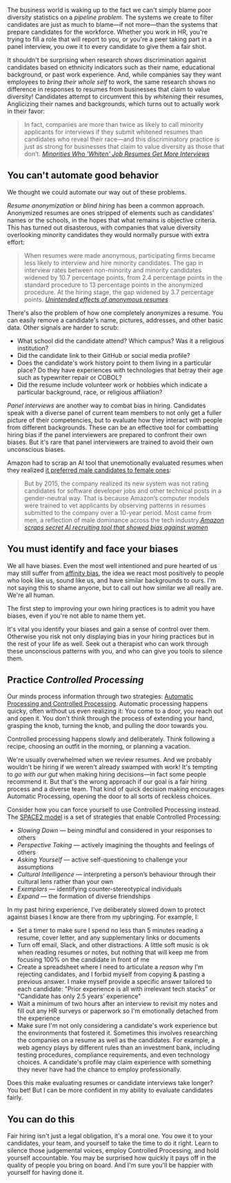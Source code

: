 The business world is waking up to the fact we can't simply blame poor diversity statistics on a *pipeline problem*. The systems we create to filter candidates are just as much to blame—if not more—than the systems that prepare candidates for the workforce. Whether you work in HR, you're trying to fill a role that will report to you, or you're a peer taking part in a panel interview, you owe it to every candidate to give them a fair shot.

It shouldn't be surprising when research shows discrimination against candidates based on ethnicity indicators such as their name, educational background, or past work experience. And, while companies say they want employees to *bring their whole self* to work, the same research shows no difference in responses to resumes from businesses that claim to value diversity! Candidates attempt to circumvent this by *whitening* their resumes, Anglicizing their names and backgrounds, which turns out to actually work in their favor:

> In fact, companies are more than twice as likely to call minority applicants for interviews if they submit whitened resumes than candidates who reveal their race—and this discriminatory practice is just as strong for businesses that claim to value diversity as those that don’t. <cite>[Minorities Who 'Whiten' Job Resumes Get More Interviews](https://hbswk.hbs.edu/item/minorities-who-whiten-job-resumes-get-more-interviews)</cite>

## You can't automate good behavior

We thought we could automate our way out of these problems.

*Resume anonymization* or *blind hiring* has been a common approach. Anonymized resumes are ones stripped of elements such as candidates' names or the schools, in the hopes that what remains is objective criteria. This has turned out disasterous, with companies that value diversity overlooking minority candidates they would normally pursue with extra effort:

> When resumes were made anonymous, participating firms became less likely to interview and hire minority candidates. The gap in interview rates between non-minority and minority candidates widened by 10.7 percentage points, from 2.4 percentage points in the standard procedure to 13 percentage points in the anonymized procedure. At the hiring stage, the gap widened by 3.7 percentage points. <cite>[Unintended effects of anonymous resumes](https://www.povertyactionlab.org/case-study/unintended-effects-anonymous-resumes)</cite>

There's also the problem of how one completely anonymizes a resume. You can easily remove a candidate's name, pictures, addresses, and other basic data. Other signals are harder to scrub:

* What school did the candidate attend? Which campus? Was it a religious institution?
* Did the candidate link to their GitHub or social media profile?
* Does the candidate's work history point to them living in a particular place? Do they have experiences with technologies that betray their age such as typewriter repair or COBOL?
* Did the resume include volunteer work or hobbies which indicate a particular background, race, or religious affiliation?

*Panel interviews* are another way to combat bias in hiring. Candidates speak with a diverse panel of current team members to not only get a fuller picture of their competencies, but to evaluate how they interact with people from different backgrounds. These can be an effective tool for combatting hiring bias if the panel interviewers are prepared to confront their own biases. But it's rare that panel interviewers are trained to avoid their own unconscious biases.

Amazon had to scrap an AI tool that unemotionally evaluated resumes when they realized [it preferred male candidates to female ones](https://www.reuters.com/article/us-amazon-com-jobs-automation-insight-idUSKCN1MK08G): 

> But by 2015, the company realized its new system was not rating candidates for software developer jobs and other technical posts in a gender-neutral way.
> That is because Amazon’s computer models were trained to vet applicants by observing patterns in resumes submitted to the company over a 10-year period. Most came from men, a reflection of male dominance across the tech industry.<cite>[Amazon scraps secret AI recruiting tool that showed bias against women](https://www.reuters.com/article/us-amazon-com-jobs-automation-insight-idUSKCN1MK08G)</cite>

## You must identify and face your biases

We all have biases. Even the most well intentioned and pure hearted of us may still suffer from [affinity bias](https://diversityjournal.com/13763-affinity-bias-conundrum-illusion-inclusion-part-iii/), the idea we react most positively to people who look like us, sound like us, and have similar backgrounds to ours. I'm not saying this to shame anyone, but to call out how similar we all really are. We're all human.

The first step to improving your own hiring practices is to admit you have biases, even if you're not able to name them yet.

It's vital you identify your biases and gain a sense of control over them. Otherwise you risk not only displaying bias in your hiring practices but in the rest of your life as well. Seek out a therapist who can work through these unconscious patterns with you, and who can give you tools to silence them.

## Practice *Controlled Processing*

Our minds process information through two strategies: [Automatic Processing and Controlled Processing](https://en.wikipedia.org/wiki/Automatic_and_controlled_processes). Automatic processing happens quicky, often without us even realizing it: You come to a door, you reach out and open it. You don't think through the process of extending your hand, grasping the knob, turning the knob, and pulling the door towards you.

Controlled processing happens slowly and deliberately. Think following a recipe, choosing an outfit in the morning, or planning a vacation.

We're usually overwhelmed when we review resumes. And we probably wouldn't be hiring if we weren't already swamped with work! It's tempting to *go with our gut* when making hiring decisions—in fact some people recommend it. But that's the wrong approach if our goal is a fair hiring process and a diverse team. That kind of quick decision making encourages Automatic Processing, opening the door to all sorts of reckless choices.

Consider how you can force yourself to use Controlled Processing instead. The [SPACE2 model](https://cultureplusconsulting.com/2018/10/17/six-proven-strategies-for-managing-unconscious-bias/) is a set of strategies that enable Controlled Processing:
* *Slowing Down* — being mindful and considered in your responses to others
* *Perspective Taking* — actively imagining the thoughts and feelings of others
* *Asking Yourself* — active self-questioning to challenge your assumptions
* *Cultural Intelligence* — interpreting a person’s behaviour through their cultural lens rather than your own
* *Exemplars* — identifying counter-stereotypical individuals
* *Expand* — the formation of diverse friendships

In my past hiring experience, I've deliberately slowed down to protect against biases I know are there from my upbringing. For example, I:

* Set a timer to make sure I spend no less than 5 minutes reading a resume, cover letter, and any supplementary links or documents
* Turn off email, Slack, and other distractions. A little soft music is ok when reading resumes or notes, but nothing that will keep me from focusing 100% on the candidate in front of me
* Create a spreadsheet where I need to articulate a *reason* why I'm rejecting candidates, and I forbid myself from copying & pasting a previous answer. I make myself provide a specific answer tailored to each candidate: "Prior experience is all with irrelevant tech stacks" or "Candidate has only 2.5 years' experience"
* Wait a minimum of two hours after an interview to revisit my notes and fill out any HR surveys or paperwork so I'm emotionally detached from the experience
* Make sure I'm not only considering a candidate's work experience but the environments that fostered it. Sometimes this involves researching the companies on a resume as well as the candidates. For example, a web agency plays by different rules than an investment bank, including testing procedures, compliance requirements, and even technology choices. A candidate's profile may claim experience with something they never have had the chance to employ professionally.

Does this make evaluating resumes or candidate interviews take longer? You bet! But I can be more confident in my ability to evaluate candidates fairly.

## You can do this

Fair hiring isn't just a legal obligation, it's a moral one. You owe it to your candidates, your team, and yourself to take the time to do it right. Learn to silence those judgemental voices, employ Controlled Processing, and hold yourself accountable. You may be surprised how quickly it pays off in the quality of people you bring on board. And I'm sure you'll be happier with yourself for having done it.
